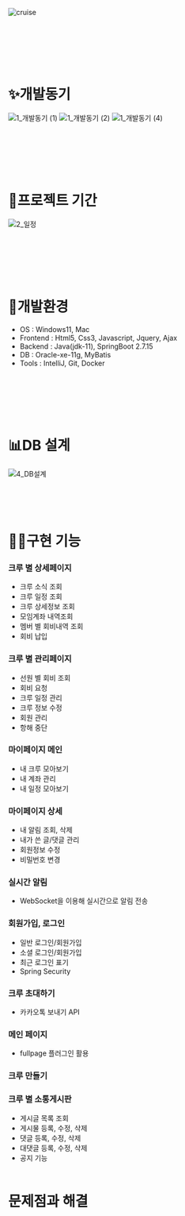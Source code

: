 
![cruise](https://github.com/dolphin157/projectCruise/assets/102042928/ea7f0410-4ec9-489b-b534-c85c848ce1a1)


<br><br>

<br><br>


# ✨개발동기
![1_개발동기 (1)](https://github.com/eunzzzzz1/projectCruise/assets/139827141/856d3d1e-7da9-4684-871e-b5de46053f61)
![1_개발동기 (2)](https://github.com/eunzzzzz1/projectCruise/assets/139827141/8a1c1ae2-f0b0-4b88-8c84-3776c828546c)
![1_개발동기 (4)](https://github.com/eunzzzzz1/projectCruise/assets/139827141/767b162b-14fe-45d3-a428-7ed91b9c4fb6)



<br><br>

<br><br>

# 📅프로젝트 기간
![2_일정](https://github.com/eunzzzzz1/projectCruise/assets/139827141/a7bf19a0-3f65-4c1b-8d0b-a0fefaba4073)

<br><br>

<br><br>



# 🔧개발환경

- OS : Windows11, Mac
- Frontend : Html5, Css3, Javascript, Jquery, Ajax
- Backend : Java(jdk-11), SpringBoot 2.7.15
- DB : Oracle-xe-11g, MyBatis
- Tools : IntelliJ, Git, Docker
  




<br><br>

<br><br>


# 📊DB 설계
![4_DB설계](https://github.com/eunzzzzz1/projectCruise/assets/139827141/fde770a9-aeb7-4d60-a997-052845d1b199)
<br><br>

<br><br>


# 🧑‍💻구현 기능
### 크루 별 상세페이지
- 크루 소식 조회
- 크루 일정 조회
- 크루 상세정보 조회
- 모임계좌 내역조회
- 멤버 별 회비내역 조회
- 회비 납입

### 크루 별 관리페이지
- 선원 별 회비 조회
- 회비 요청
- 크루 일정 관리
- 크루 정보 수정
- 회원 관리
- 항해 중단

### 마이페이지 메인
- 내 크루 모아보기
- 내 계좌 관리
- 내 일정 모아보기

### 마이페이지 상세
- 내 알림 조회, 삭제
- 내가 쓴 글/댓글 관리
- 회원정보 수정
- 비밀번호 변경

### 실시간 알림
- WebSocket을 이용해 실시간으로 알림 전송

### 회원가입, 로그인
- 일반 로그인/회원가입
- 소셜 로그인/회원가입
- 최근 로그인 표기
- Spring Security

### 크루 초대하기
- 카카오톡 보내기 API

### 메인 페이지
- fullpage 플러그인 활용

### 크루 만들기
### 크루 별 소통게시판
- 게시글 목록 조회
- 게시물 등록, 수정, 삭제
- 댓글 등록, 수정, 삭제
- 대댓글 등록, 수정, 삭제
- 공지 기능
<br><br>

# 문제점과 해결



<br><br>

<br><br>


